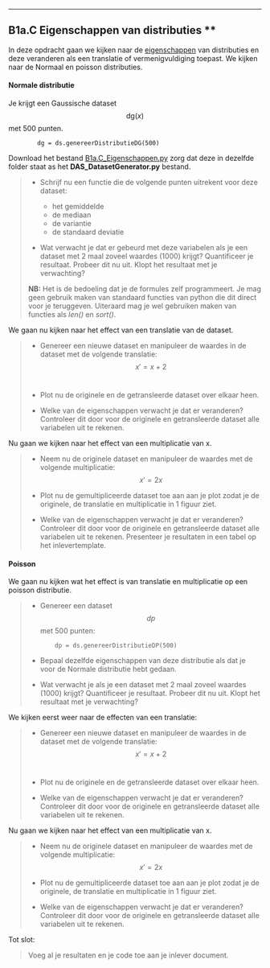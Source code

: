 *****
<a name="B1a.C"></a>

## B1a.C Eigenschappen van distributies **

In deze opdracht gaan we kijken naar de [eigenschappen](/blok-1/basisbegrippen) van distributies en deze veranderen als een translatie of vermenigvuldiging toepast. We kijken naar de Normaal en poisson distributies. <br>

#### Normale distributie
Je krijgt een Gaussische dataset $$\text{dg}(x)$$ met 500 punten. <br>

 			dg = ds.genereerDistributieDG(500) 

Download het bestand [B1a.C_Eigenschappen.py](B1a.C_Eigenschappen.py) zorg dat deze in dezelfde folder staat as het **DAS_DatasetGenerator.py** bestand. <br>

> * Schrijf nu een functie die de volgende punten uitrekent voor deze dataset:
> 	* het gemiddelde
> 	* de mediaan
> 	* de variantie
> 	* de standaard deviatie
>
> * Wat verwacht je dat er gebeurd met deze variabelen als je een dataset met 2 maal zoveel waardes (1000) krijgt? Quantificeer je resultaat. Probeer dit nu uit. Klopt het resultaat met je verwachting?<br> 
> 
> **NB:** Het is de bedoeling dat je de formules zelf programmeert. Je mag geen gebruik maken van standaard functies van python die dit direct voor je teruggeven. Uiteraard mag je wel gebruiken maken van functies als *len()* en *sort()*.

We gaan nu kijken naar het effect van een translatie van de dataset.

> * Genereer een nieuwe dataset en manipuleer de waardes in de dataset met de volgende translatie: <br>
> $$ x' = x + 2$$<br>
> * Plot nu de originele en de getransleerde dataset over elkaar heen.
> 
> * Welke van de eigenschappen verwacht je dat er veranderen? Controleer dit door voor de originele en getransleerde dataset alle variabelen uit te rekenen.

Nu gaan we kijken naar het effect van een multiplicatie van x.

> * Neem nu de originele dataset en manipuleer de waardes met de volgende multiplicatie: <br>
>  $$ x' = 2x$$
> * Plot nu de gemultipliceerde dataset toe aan aan je plot zodat je de originele, de translatie en multiplicatie in 1 figuur ziet. 
> 
> * Welke van de eigenschappen verwacht je dat er veranderen? Controleer dit door voor de originele en getransleerde dataset alle variabelen uit te rekenen. Presenteer je resultaten in een tabel op het inlevertemplate. 

#### Poisson
We gaan nu kijken wat het effect is van translatie en multiplicatie op een poisson distributie.

> * Genereer een dataset $$dp$$ met 500 punten: <br>
> 
> 			dp = ds.genereerDistributieDP(500)
> 
> * Bepaal dezelfde eigenschappen van deze distributie als dat je voor de Normale distributie hebt gedaan.
> * Wat verwacht je als je een dataset met 2 maal zoveel waardes (1000) krijgt? Quantificeer je resultaat. Probeer dit nu uit. Klopt het resultaat met je verwachting?<br> 

We kijken eerst weer naar de effecten van een translatie: 

> * Genereer een nieuwe dataset en manipuleer de waardes in de dataset met de volgende translatie: <br>
> $$ x' = x + 2$$<br>
> * Plot nu de originele en de getransleerde dataset over elkaar heen.
> 
> * Welke van de eigenschappen verwacht je dat er veranderen? Controleer dit door voor de originele en getransleerde dataset alle variabelen uit te rekenen.

Nu gaan we kijken naar het effect van een multiplicatie van x.

> * Neem nu de originele dataset en manipuleer de waardes met de volgende multiplicatie: <br>
>  $$ x' = 2x$$
> * Plot nu de gemultipliceerde dataset toe aan aan je plot zodat je de originele, de translatie en multiplicatie in 1 figuur ziet. 
> 
> * Welke van de eigenschappen verwacht je dat er veranderen? Controleer dit door voor de originele en getransleerde dataset alle variabelen uit te rekenen.

Tot slot: 

> Voeg al je resultaten en je code toe aan je inlever document.
